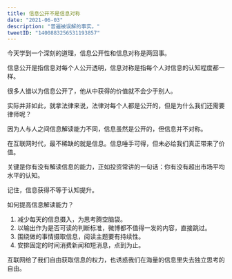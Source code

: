 ```yaml
---
title: 信息公开不是信息对称
date: "2021-06-03"
description: "普遍被误解的事实。"
tweetID: "1400883256531193857"
---
```


今天学到一个深刻的道理，信息公开性和信息对称是两回事。

信息公开是指信息对每个人公开透明，信息对称是指每个人对信息的认知程度都一样。

很多人错以为信息公开了，他从中获得的价值就不会少于别人。

实际并非如此，就拿法律来说，法律对每个人都是公开的，但是为什么我们还需要律师呢？

因为人与人之间信息解读能力不同，信息虽然是公开的，但信息并不对称。

在互联网时代，最不稀缺的就是信息。信息唾手可得，但未必给我们真正带来了价值。

关键是你有没有解读信息的能力，正如投资常讲的一句话：你有没有超出市场平均水平的认知。

记住，信息获得不等于认知提升。

如何提高信息解读能力？

1. 减少每天的信息摄入，为思考腾空脑袋。
2. 以输出作为是否可读的判断标准，微博都不值得一发的内容，直接跳过。
3. 围绕做的事情摄取信息，阅读主题要有持续性。
4. 安排固定的时间消费新闻和短消息，点到为止。

互联网给了我们自由获取信息的权力，也诱惑我们在海量的信息里失去独立思考的自由。
